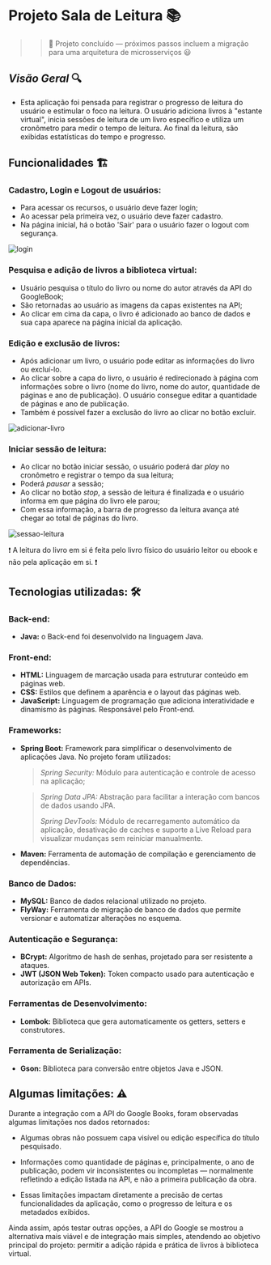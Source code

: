 <h1>Projeto Sala de Leitura 📚</h1>

>> 🔧 Projeto concluído — próximos passos incluem a migração para uma arquitetura de microsserviços 😃 


## *Visão Geral* 🔍
  -  Esta aplicação foi pensada para registrar o progresso de leitura do usuário e  estimular o foco na leitura. O usuário adiciona livros à "estante virtual", inicia sessões de leitura de um livro específico e utiliza um cronômetro para medir o tempo de leitura. Ao final da leitura, são exibidas estatísticas do tempo e progresso.

## Funcionalidades 🏗️

<h3>Cadastro, Login e Logout de usuários:</h3>

  - Para acessar os recursos, o usuário deve fazer login;
  - Ao acessar pela primeira vez, o usuário deve fazer cadastro.
  - Na página inicial, há o botão 'Sair' para o usuário fazer o logout com segurança.

![login](https://github.com/user-attachments/assets/150bc3aa-94cf-4a12-afd4-4cef3b315e32)

    
<h3>Pesquisa e adição de livros a biblioteca virtual:</h3>

  - Usuário pesquisa o título do livro ou nome do autor através da API do GoogleBook;
  - São retornadas ao usuário as imagens da capas existentes na API;
  - Ao clicar em cima da capa, o livro é adicionado ao banco de dados e sua capa aparece na página inicial da aplicação.

<h3>Edição e exclusão de livros:</h3>

  - Após adicionar um livro, o usuário pode editar as informações do livro ou excluí-lo.
  - Ao clicar sobre a capa do livro, o usuário é redirecionado à página com informações sobre o livro (nome do livro, nome do autor, quantidade de páginas e ano de publicação). O usuário consegue editar a quantidade de páginas e ano de publicação.
  - Também é possível fazer a exclusão do livro ao clicar no botão excluir.

![adicionar-livro](https://github.com/user-attachments/assets/32e23e8b-c768-4a35-a127-884fdb0728e3)


<h3>Iniciar sessão de leitura:</h3>

  - Ao clicar no botão iniciar sessão, o usuário poderá dar *play* no cronômetro e registrar o tempo da sua leitura;
  - Poderá *pausar* a sessão;
  - Ao clicar no botão *stop*, a sessão de leitura é finalizada e o usuário informa em que página do livro ele parou;
  - Com essa informação, a barra de progresso da leitura avança até chegar ao total de páginas do livro.

![sessao-leitura](https://github.com/user-attachments/assets/dbbac71f-a5ec-4388-a3cb-e26511617ae4)


❗ A leitura do livro em si é feita pelo livro físico do usuário leitor ou ebook e não pela aplicação em si. ❗

## Tecnologias utilizadas:  🛠️
<h3>Back-end:</h3>

  - **Java:** o Back-end foi desenvolvido na linguagem Java.
<h3>Front-end:</h3>

  - **HTML:** Linguagem de marcação usada para estruturar conteúdo em páginas web.
  - **CSS:** Estilos que definem a aparência e o layout das páginas web.
  - **JavaScript:** Linguagem de programação que adiciona interatividade e dinamismo às páginas. Responsável pelo Front-end.

<h3>Frameworks:</h3>

  - **Spring Boot:** Framework para simplificar o desenvolvimento de aplicações Java. No projeto foram utilizados:
      >*Spring Security:* Módulo para autenticação e controle de acesso na aplicação;
      
      >*Spring Data JPA:* Abstração para facilitar a interação com bancos de dados usando JPA.
      >
      >*Spring DevTools:* Módulo de recarregamento automático da aplicação, desativação de caches e suporte a Live Reload para visualizar mudanças sem reiniciar manualmente.
  - **Maven:** Ferramenta de automação de compilação e gerenciamento de dependências.

<h3>Banco de Dados:</h3>

  - **MySQL:** Banco de dados relacional utilizado no projeto.
  - **FlyWay:** Ferramenta de migração de banco de dados que permite versionar e automatizar alterações no esquema.

<h3>Autenticação e Segurança:</h3>

  - **BCrypt:** Algoritmo de hash de senhas, projetado para ser resistente a ataques.
  - **JWT (JSON Web Token):** Token compacto usado para autenticação e autorização em APIs.

<h3>Ferramentas de Desenvolvimento:</h3>

  - **Lombok:** Biblioteca que gera automaticamente os getters, setters e construtores.

<h3>Ferramenta de Serialização:</h3>

  - **Gson:** Biblioteca para conversão entre objetos Java e JSON.

## Algumas limitações: ⚠️ 
Durante a integração com a API do Google Books, foram observadas algumas limitações nos dados retornados:

  - Algumas obras não possuem capa visível ou edição específica do título pesquisado.

  - Informações como quantidade de páginas e, principalmente, o ano de publicação, podem vir inconsistentes ou incompletas — normalmente refletindo a edição listada na API, e não a primeira publicação da obra.

  - Essas limitações impactam diretamente a precisão de certas funcionalidades da aplicação, como o progresso de leitura e os metadados exibidos.

Ainda assim, após testar outras opções, a API do Google se mostrou a alternativa mais viável e de integração mais simples, atendendo ao objetivo principal do projeto: permitir a adição rápida e prática de livros à biblioteca virtual.
